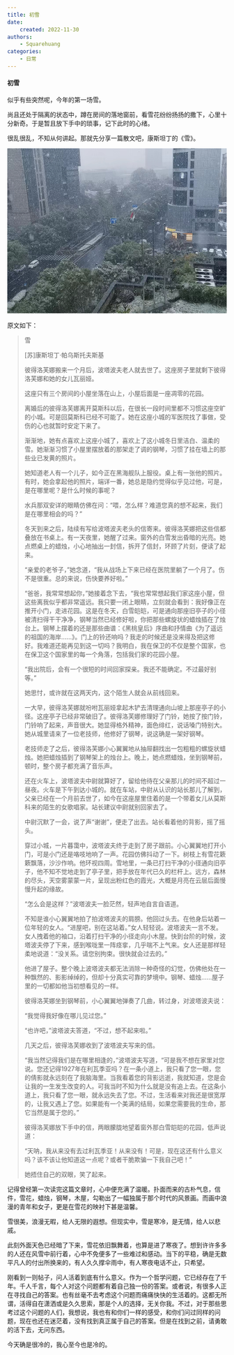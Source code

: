```yaml
---
title: 初雪
date: 
    created: 2022-11-30 
authors:
    - Squarehuang
categories: 
    - 日常
---
```


#### 初雪

似乎有些突然呢，今年的第一场雪。

<!-- more -->

尚且还处于隔离的状态中，蹲在房间的落地窗前，看雪花纷纷扬扬的撒下，心里十分新奇。于是暂且放下手中的琐事，记下此时的心绪。

很乱很乱，不知从何讲起。那就先分享一篇散文吧，康斯坦丁的《雪》。

![](../assets/images/snow.jpg)

原文如下：

> 雪
>
> [苏]康斯坦丁·帕乌斯托夫斯基
>
> 彼得洛芙娜搬来一个月后，波塔波夫老人就去世了。这座房子里就剩下彼得洛芙娜和她的女儿瓦丽娅。
>
> 这座只有三个房间的小屋坐落在山上，小屋后面是一座凋零的花园。
>
> 离婚后的彼得洛芙娜离开莫斯科以后，在很长一段时间里都不习惯这座空旷的小城。可是回莫斯科已经不可能了。她在这座小城的军医院找了事做，受伤的心也就暂时安定下来了。
>
> 渐渐地，她有点喜欢上这座小城了，喜欢上了这小城冬日里洁白、温柔的雪。她渐渐习惯了小屋里摆放着的那架走了调的钢琴，习惯了挂在墙上的那些业已发黄的照片。
>
> 她知道老人有一个儿子，如今正在黑海舰队上服役。桌上有一张他的照片。有时，她会拿起他的照片，端详一番，她总是隐约觉得似乎见过他，可是，是在哪里呢？是什么时候的事呢？
>
> 水兵那双安详的眼睛仿佛在问：“喂，怎么样？难道您真的想不起来，我们是在哪里相会的吗？”
>
> 冬天到来之后，陆续有写给波塔波夫老头的信寄来。彼得洛芙娜把这些信都叠放在书桌上。有一天夜里，她醒了过来。窗外的白雪发出昏暗的光亮。她点燃桌上的蜡烛，小心地抽出一封信，拆开了信封，环顾了片刻，便读了起来。
>
> “亲爱的老爷子，”她念道，“我从战场上下来已经在医院里躺了一个月了。伤不是很重。总的来说，伤快要养好啦。”
>
> “爸爸，我常常想起你，”她接着念下去，“我也常常想起我们家这座小屋，但这些离我似乎都非常遥远。我只要一闭上眼睛，立刻就会看到：我好像正在推开小门，走进花园。这是在冬天，白雪皑皑，可是通向那座旧亭子的小径被清扫得干干净净，钢琴当然已经修好啦，你把那些螺旋状的蜡烛插在了烛台上。钢琴上摆着的还是那些曲谱：《黑桃皇后》序曲和抒情曲《为了遥远的祖国的海岸……》。门上的铃还响吗？我走的时候还是没来得及把这修好。我难道还能再见到这一切吗？我明白，我在保卫的不仅是整个国家，也在保卫这个国家里的每一个角落，包括我们家的花园小屋。
>
> “我出院后，会有一个很短的时间回家探亲。我还不能确定。不过最好别等。”
>
> 她思忖，或许就在这两天内，这个陌生人就会从前线回来。
>
> 一大早，彼得洛芙娜就吩咐瓦丽娅拿起木铲去清理通向山坡上那座亭子的小径。这座亭子已经非常破旧了。彼得洛芙娜修理好了门铃，她按了按门铃，门铃响了起来，声音很大。她显得格外精神，面色绯红，说话嗓门特别大。她从城里请来了一位老技师，他修好了钢琴，说这确是一架好钢琴。
>
> 老技师走了之后，彼得洛芙娜小心翼翼地从抽屉翻找出一包粗粗的螺旋状蜡烛。她把蜡烛插到了钢琴架上的烛台上。晚上，她点燃蜡烛，坐到钢琴前，顿时，整个房子都充满了音乐声。
>
> 还在火车上，波塔波夫中尉就算好了，留给他待在父亲那儿的时间不超过一昼夜。火车是下午到达小城的。就在车站，中尉从认识的站长那儿了解到，父亲已经在一个月前去世了，如今在这座屋里住着的是一个带着女儿从莫斯科来的陌生的女歌唱家。站长建议中尉就别回家去了。
>
> 中尉沉默了一会，说了声“谢谢”，便走了出去。站长看着他的背影，摇了摇头。
>
> 穿过小城，一片暮霭中，波塔波夫终于走到了房子跟前。小心翼翼地打开小门，可是小门还是咯吱地响了一声。花园仿佛抖动了一下。树枝上有雪花簌簌飘落，沙沙作响。他环视四周。雪地里，一条已打扫干净的小径通向旧亭子，他不知不觉地走到了亭子里，把手放在年代已久的栏杆上。远方，森林的尽头，天空雾蒙蒙一片，呈现出粉红色的霞光，大概是月亮在云层后面慢慢升起的缘故。
>
> “怎么会是这样？”波塔波夫一脸茫然，轻声地自言自语道。
>
> 不知是谁小心翼翼地拍了拍波塔波夫的肩膀。他回过头去。在他身后站着一位年轻的女人。“进屋吧，别在这站着。”女人轻轻说。波塔波夫一言不发。女人拽着他的袖口，沿着打扫干净的小径走向小木屋。快到台阶的时候，波塔波夫停了下来，感到喉咙里一阵痉挛，几乎喘不上气来。女人还是那样轻柔地说道：“没关系。请您别拘束。很快就会过去的。”
>
> 他进了屋子。整个晚上波塔波夫都无法消除一种奇怪的幻觉，仿佛他处在一种飘然的、影影绰绰的，但却十分真实可靠的梦境中。钢琴、蜡烛……屋子里的一切都如他当初想看见的一样。
>
> 彼得洛芙娜坐到钢琴前，小心翼翼地弹奏了几曲，转过身，对波塔波夫说：
>
> “我觉得我好像在哪儿见过您。”
>
> “也许吧，”波塔波夫答道，“不过，想不起来啦。”
>
> 几天之后，彼得洛芙娜收到了波塔波夫写来的信。
>
> “我当然记得我们是在哪里相逢的，”波塔波夫写道，“可是我不想在家里对您说。您还记得1927年在利瓦季亚吗？在一条小道上，我只看了您一眼，您的倩影就永远刻在了我脑海里。当我看着您的背影远逝，我就知道，您是会让我的一生发生改变的人。可我当时不知为什么就是没有追上去。在这条小道上，我只看了您一眼，就永远失去了您。不过，生活看来对我还是很宽厚的，让我又遇上了您。如果能有一个美满的结局，如果您需要我的生命，那它当然是属于您的。”
>
> 彼得洛芙娜放下手中的信，两眼朦胧地望着窗外那白雪皑皑的花园，低声说道：
>
> “天呐，我从来没有去过利瓦季亚！从来没有！可是，现在这还有什么意义吗？该不该让他知道这一点呢？或者干脆欺骗一下我自己吧！”
>
> 她捂住自己的双眼，笑了起来。

记得曾经第一次读完这篇文章时，心中便充满了温暖。扑面而来的古朴气息，信件，雪花，蜡烛，钢琴，木屋，勾勒出了一幅独属于那个时代的风景画。而画中浪漫的青年和女子，更是在雪花的映衬下甚是温馨。

雪很美，浪漫无暇，给人无限的遐想。但现实中，雪是寒冷，是无情，给人以悲戚。

此刻外面天色已经暗了下来，雪花依旧飘舞着，也算是进了寒夜了。想到许许多多的人还在风雪中前行着，心中不免便多了一些难过和感动。当下的平稳，确是无数平凡人的付出所换来的，有人久久撑伞雨中，有人寒夜电话不止，只希望。

刚看到一则帖子，问人活着到底有什么意义。作为一个哲学问题，它已经存在了千年。千人千言，每个人对这个问题都有着自己独一份的答案。或者说，有很多人正在寻找自己的答案。也有丝毫不去考虑这个问题而痛痛快快的生活着的。这都无所谓，活得自在潇洒或是久久思索，那是个人的选择，无关你我。不过，对于那些思考过这个问题的人们，我想说，我也有和你们一样的感受，和你们问过同样的问题，现在也还在迷茫着，没有找到真正属于自己的答案。但是在找到之前，请勇敢的活下去，无问东西。

今天确是很冷的，我心至今也是冷的。


